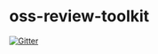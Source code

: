 # oss-review-toolkit

[![Gitter](https://badges.gitter.im/oss-review-toolkit/Lobby.svg)](https://gitter.im/oss-review-toolkit/Lobby?utm_source=badge&utm_medium=badge&utm_campaign=pr-badge&utm_content=badge)